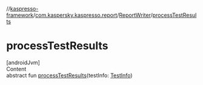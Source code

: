 //[kaspresso-framework](../../index.md)/[com.kaspersky.kaspresso.report](../index.md)/[ReportWriter](index.md)/[processTestResults](process-test-results.md)



# processTestResults  
[androidJvm]  
Content  
abstract fun [processTestResults](process-test-results.md)(testInfo: [TestInfo](../../com.kaspersky.kaspresso.testcases.models.info/-test-info/index.md))  



